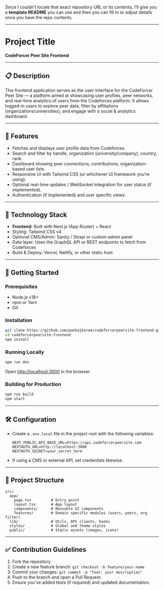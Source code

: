 Since I couldn’t locate that exact repository URL or its contents, I’ll give you a **template README** you can use and then you can fill in or adjust details once you have the repo contents.

---

# Project Title

**CodeForcer Peer Site Frontend**

---

## 📋 Description

This frontend application serves as the user-interface for the CodeForcer Peer Site — a platform aimed at showcasing user profiles, peer networks, and real-time analytics of users from the Codeforces platform. It allows logged-in users to explore peer data, filter by affiliations (organizations/universities), and engage with a social & analytics dashboard.

---

## 🧠 Features

* Fetches and displays user profile data from Codeforces.
* Search and filter by handle, organization (university/company), country, rank.
* Dashboard showing peer connections, contributions, organization-based user lists.
* Responsive UI with Tailwind CSS (or whichever UI framework you’re using).
* Optional real-time updates / WebSocket integration for user status (if implemented).
* Authentication (if implemented) and user specific views.

---

## 📂 Technology Stack

* **Frontend:** Built with Next.js (App Router) + React
* Styling: Tailwind CSS v4
* Optional CMS/Admin: Sanity / Strapi or custom admin panel
* Data layer: Uses the GraphQL API or REST endpoints to fetch from Codeforces
* Build & Deploy: Vercel, Netlify, or other static host

---

## 🚀 Getting Started

### Prerequisites

* Node.js v18+
* npm or Yarn
* Git

### Installation

```bash
git clone https://github.com/pankajkoree/codeforcerpeersite-frontend.git
cd codeforcerpeersite-frontend
npm install
```

### Running Locally

```bash
npm run dev
```

Open [http://localhost:3000](http://localhost:3000) in the browser.

### Building for Production

```bash
npm run build
npm start
```

---

## 🛠️ Configuration

* Create a `.env.local` file in the project root with the following variables:

  ```env
  NEXT_PUBLIC_API_BASE_URL=https://api.codeforcerpeersite.com
  NEXTAUTH_URL=http://localhost:3000
  NEXTAUTH_SECRET=your_secret_here
  ```
* If using a CMS or external API, set credentials likewise.

---

## 📁 Project Structure

```
src/
  app/
    page.tsx         # Entry point
    layout.tsx       # App layout
    components/      # Reusable UI components
    features/        # Domain specific modules (users, peers, org filter)
  lib/               # Utils, API clients, hooks
  styles/            # Global and theme styles
  public/            # Static assets (images, icons)
```

---

## ✅ Contribution Guidelines

1. Fork the repository
2. Create a new feature branch: `git checkout -b feature/your-name`
3. Commit your changes: `git commit -m "feat: your description"`
4. Push to the branch and open a Pull Request.
5. Ensure you’ve added tests (if required) and updated documentation.



